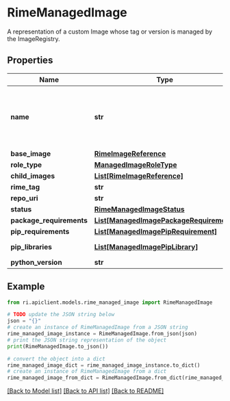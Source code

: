 # RimeManagedImage

A representation of a custom Image whose tag or version is managed by the ImageRegistry.

## Properties

Name | Type | Description | Notes
------------ | ------------- | ------------- | -------------
**name** | **str** | The external name of the image. This name must match the /^[a-z][a-z0-9]*(?:[_-][a-z0-9]+)*$/ regular expression. See the naming rules in https://docs.docker.com/engine/reference/commandline/tag/#extended-description https://docs.aws.amazon.com/AmazonECR/latest/userguide/repository-create.html from which the naming convention derives. The above names are valid ECR or Docker image names. | [optional] 
**base_image** | [**RimeImageReference**](RimeImageReference.md) |  | [optional] 
**role_type** | [**ManagedImageRoleType**](ManagedImageRoleType.md) |  | [optional] 
**child_images** | [**List[RimeImageReference]**](RimeImageReference.md) | The set of images that use this image as a source. | [optional] 
**rime_tag** | **str** | The tag of the RIME wheel used to build the managed image. | [optional] 
**repo_uri** | **str** | The URI of the repository. | [optional] 
**status** | [**RimeManagedImageStatus**](RimeManagedImageStatus.md) |  | [optional] 
**package_requirements** | [**List[ManagedImagePackageRequirement]**](ManagedImagePackageRequirement.md) | A list of all system package requirements used to build this image. | [optional] 
**pip_requirements** | [**List[ManagedImagePipRequirement]**](ManagedImagePipRequirement.md) | A list of all pip requirements used to build this image. | [optional] 
**pip_libraries** | [**List[ManagedImagePipLibrary]**](ManagedImagePipLibrary.md) | A list of all pip libraries installed on this image as obtained by running &#x60;pip list&#x60;. | [optional] 
**python_version** | **str** | The version of Python used to build the Robust Intelligence image. | [optional] 

## Example

```python
from ri.apiclient.models.rime_managed_image import RimeManagedImage

# TODO update the JSON string below
json = "{}"
# create an instance of RimeManagedImage from a JSON string
rime_managed_image_instance = RimeManagedImage.from_json(json)
# print the JSON string representation of the object
print(RimeManagedImage.to_json())

# convert the object into a dict
rime_managed_image_dict = rime_managed_image_instance.to_dict()
# create an instance of RimeManagedImage from a dict
rime_managed_image_from_dict = RimeManagedImage.from_dict(rime_managed_image_dict)
```
[[Back to Model list]](../README.md#documentation-for-models) [[Back to API list]](../README.md#documentation-for-api-endpoints) [[Back to README]](../README.md)


